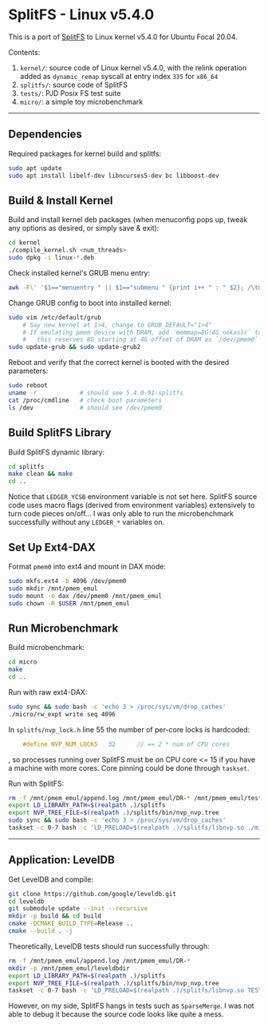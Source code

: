 # SplitFS - Linux v5.4.0

This is a port of [SplitFS](https://github.com/utsaslab/SplitFS) to Linux kernel v5.4.0 for Ubuntu Focal 20.04.

Contents:

1. `kernel/`: source code of Linux kernel v5.4.0, with the relink operation added as `dynamic_remap` syscall at entry index `335` for `x86_64`
2. `splitfs/`: source code of SplitFS
3. `tests/`: PJD Posix FS test suite
4. `micro/`: a simple toy microbenchmark

---

## Dependencies

Required packages for kernel build and splitfs:

```bash
sudo apt update
sudo apt install libelf-dev libncurses5-dev bc libboost-dev
```

## Build & Install Kernel

Build and install kernel deb packages (when menuconfig pops up, tweak any options as desired, or simply save & exit):

```bash
cd kernel
./compile_kernel.sh <num_threads>
sudo dpkg -i linux-*.deb
```

Check installed kernel's GRUB menu entry:

```bash
awk -F\' '$1=="menuentry " || $1=="submenu " {print i++ " : " $2}; /\tmenuentry / {print "\t" i-1">"j++ " : " $2};' /boot/grub/grub.cfg
```

Change GRUB config to boot into installed kernel:

```bash
sudo vim /etc/default/grub
    # Say new kernel at 1>4, change to GRUB_DEFAULT="1>4"
    # If emulating pmem device with DRAM, add `memmap=8G!4G nokaslr` to GRUB_CMDLINE_LINUX_DEFAULT
    #   this reserves 8G starting at 4G offset of DRAM as `/dev/pmem0`
sudo update-grub && sudo update-grub2
```

Reboot and verify that the correct kernel is booted with the desired parameters:

```bash
sudo reboot
uname -r            # should see 5.4.0-91-splitfs
cat /proc/cmdline   # check boot parameters
ls /dev             # should see /dev/pmem0
```

## Build SplitFS Library

Build SplitFS dynamic library:

```bash
cd splitfs
make clean && make
cd ..
```

Notice that `LEDGER_YCSB` environment variable is not set here. SplitFS source code uses macro flags (derived from environment variables) extensively to turn code pieces on/off... I was only able to run the microbenchmark successfully without any `LEDGER_*` variables on.

## Set Up Ext4-DAX

Format `pmem0` into ext4 and mount in DAX mode:

```bash
sudo mkfs.ext4 -b 4096 /dev/pmem0
sudo mkdir /mnt/pmem_emul
sudo mount -o dax /dev/pmem0 /mnt/pmem_emul
sudo chown -R $USER /mnt/pmem_emul
```

## Run Microbenchmark

Build microbenchmark:

```bash
cd micro
make
cd ..
```

Run with raw ext4-DAX:

```bash
sudo sync && sudo bash -c 'echo 3 > /proc/sys/vm/drop_caches'
./micro/rw_expt write seq 4096
```

In `splitfs/nvp_lock.h` line 55 the number of per-core locks is hardcoded:

```C
    #define NVP_NUM_LOCKS   32      // == 2 * num of CPU cores
```

, so processes running over SplitFS must be on CPU core <= 15 if you have a machine with more cores. Core pinning could be done through `taskset`.

Run with SplitFS:

```bash
rm -f /mnt/pmem_emul/append.log /mnt/pmem_emul/DR-* /mnt/pmem_emul/test.txt
export LD_LIBRARY_PATH=$(realpath .)/splitfs
export NVP_TREE_FILE=$(realpath .)/splitfs/bin/nvp_nvp.tree
sudo sync && sudo bash -c 'echo 3 > /proc/sys/vm/drop_caches'
taskset -c 0-7 bash -c 'LD_PRELOAD=$(realpath .)/splitfs/libnvp.so ./micro/rw_expt write seq 4096'
```

---

## Application: LevelDB

Get LevelDB and compile:

```bash
git clone https://github.com/google/leveldb.git
cd leveldb
git submodule update --init --recursive
mkdir -p build && cd build
cmake -DCMAKE_BUILD_TYPE=Release ..
cmake --build . -j
```

Theoretically, LevelDB tests should run successfully through:

```bash
rm -f /mnt/pmem_emul/append.log /mnt/pmem_emul/DR-*
mkdir -p /mnt/pmem_emul/leveldbdir
export LD_LIBRARY_PATH=$(realpath .)/splitfs
export NVP_TREE_FILE=$(realpath .)/splitfs/bin/nvp_nvp.tree
taskset -c 0-7 bash -c 'LD_PRELOAD=$(realpath .)/splitfs/libnvp.so TEST_TMPDIR=/mnt/pmem_emul/leveldbdir ./leveldb/build/leveldb_tests'
```

However, on my side, SplitFS hangs in tests such as `SparseMerge`. I was not able to debug it because the source code looks like quite a mess.
